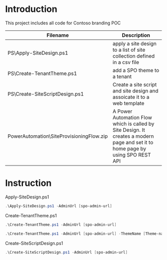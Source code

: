 # Introduction 
This project includes all code for Contoso branding POC

| Filename                                 | Description                                                                                                                    |
| ---------------------------------------- | ------------------------------------------------------------------------------------------------------------------------------ |
| PS\Apply-SiteDesign.ps1                  | apply a site design to a list of site collection defined in a csv file                                                         |
| PS\Create-TenantTheme.ps1                | add a SPO theme to a tenant                                                                                                    |
| PS\Create-SiteScriptDesign.ps1           | Create a site script and site design and assoicate it to a web template                                                        |
| PowerAutomation\SiteProvisioningFlow.zip | A Power Automation Flow which is called by Site Design. It creates a modern page and set it to home page by using SPO REST API |

# Instruction
Apply-SiteDesign.ps1
```Powershell
.\Apply-SiteDesign.ps1 -AdminUrl [spo-admin-url]
```

Create-TenantTheme.ps1
```Powershell
.\Create-TenantTheme.ps1 -AdminUrl [spo-admin-url]
```

```Powershell
.\Create-TenantTheme.ps1 -AdminUrl [spo-admin-url] -ThemeName [Theme-name] -CredStoreName [Credential-Store-Name]
```

Create-SiteScriptDesign.ps1
```Powershell
.\Create-SiteScriptDesign.ps1 -AdminUrl [spo-admin-url]
```
